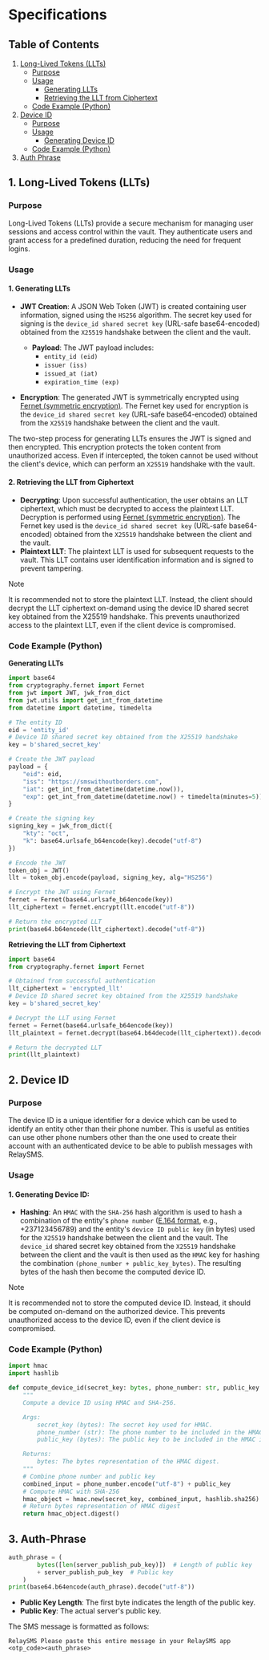 # Specifications

## Table of Contents

1. [Long-Lived Tokens (LLTs)](#1-long-lived-tokens-llts)
   - [Purpose](#purpose)
   - [Usage](#usage)
     - [Generating LLTs](#1-generating-llts)
     - [Retrieving the LLT from Ciphertext](#2-retrieving-the-llt-from-ciphertext)
   - [Code Example (Python)](#code-example-python)
2. [Device ID](#2-device-id)
   - [Purpose](#purpose-1)
   - [Usage](#usage-1)
     - [Generating Device ID](#1-generating-device-id)
   - [Code Example (Python)](#code-example-python-1)
3. [Auth Phrase](#3-auth-phrase)

## 1. Long-Lived Tokens (LLTs)

### Purpose

Long-Lived Tokens (LLTs) provide a secure mechanism for managing user sessions
and access control within the vault. They authenticate users and grant access
for a predefined duration, reducing the need for frequent logins.

### Usage

#### 1. Generating LLTs

- **JWT Creation**: A JSON Web Token (JWT) is created containing user
  information, signed using the `HS256` algorithm. The secret key used for
  signing is the `device_id shared secret key` (URL-safe base64-encoded)
  obtained from the `X25519` handshake between the client and the vault.

  - **Payload**: The JWT payload includes:
    - `entity_id (eid)`
    - `issuer (iss)`
    - `issued_at (iat)`
    - `expiration_time (exp)`

- **Encryption**: The generated JWT is symmetrically encrypted using
  [Fernet (symmetric encryption)](https://cryptography.io/en/latest/fernet/).
  The Fernet key used for encryption is the `device_id shared secret key`
  (URL-safe base64-encoded) obtained from the `X25519` handshake between the
  client and the vault.

The two-step process for generating LLTs ensures the JWT is signed and then
encrypted. This encryption protects the token content from unauthorized access.
Even if intercepted, the token cannot be used without the client's device, which
can perform an `X25519` handshake with the vault.

#### 2. Retrieving the LLT from Ciphertext

- **Decrypting**: Upon successful authentication, the user obtains an LLT
  ciphertext, which must be decrypted to access the plaintext LLT. Decryption is
  performed using
  [Fernet (symmetric encryption)](https://cryptography.io/en/latest/fernet/).
  The Fernet key used is the `device_id shared secret key` (URL-safe
  base64-encoded) obtained from the `X25519` handshake between the client and
  the vault.
- **Plaintext LLT**: The plaintext LLT is used for subsequent requests to the
  vault. This LLT contains user identification information and is signed to
  prevent tampering.

> [!NOTE]
>
> It is recommended not to store the plaintext LLT. Instead, the client should
> decrypt the LLT ciphertext on-demand using the device ID shared secret key
> obtained from the X25519 handshake. This prevents unauthorized access to the
> plaintext LLT, even if the client device is compromised.

### Code Example (Python)

**Generating LLTs**

```python
import base64
from cryptography.fernet import Fernet
from jwt import JWT, jwk_from_dict
from jwt.utils import get_int_from_datetime
from datetime import datetime, timedelta

# The entity ID
eid = 'entity_id'
# Device ID shared secret key obtained from the X25519 handshake
key = b'shared_secret_key'

# Create the JWT payload
payload = {
    "eid": eid,
    "iss": "https://smswithoutborders.com",
    "iat": get_int_from_datetime(datetime.now()),
    "exp": get_int_from_datetime(datetime.now() + timedelta(minutes=5)),
}

# Create the signing key
signing_key = jwk_from_dict({
    "kty": "oct",
    "k": base64.urlsafe_b64encode(key).decode("utf-8")
})

# Encode the JWT
token_obj = JWT()
llt = token_obj.encode(payload, signing_key, alg="HS256")

# Encrypt the JWT using Fernet
fernet = Fernet(base64.urlsafe_b64encode(key))
llt_ciphertext = fernet.encrypt(llt.encode("utf-8"))

# Return the encrypted LLT
print(base64.b64encode(llt_ciphertext).decode("utf-8"))
```

**Retrieving the LLT from Ciphertext**

```python
import base64
from cryptography.fernet import Fernet

# Obtained from successful authentication
llt_ciphertext = 'encrypted_llt'
# Device ID shared secret key obtained from the X25519 handshake
key = b'shared_secret_key'

# Decrypt the LLT using Fernet
fernet = Fernet(base64.urlsafe_b64encode(key))
llt_plaintext = fernet.decrypt(base64.b64decode(llt_ciphertext)).decode("utf-8")

# Return the decrypted LLT
print(llt_plaintext)
```

## 2. Device ID

### Purpose

The device ID is a unique identifier for a device which can be used to identify
an entity other than their phone number. This is useful as entities can use
other phone numbers other than the one used to create their account with an
authenticated device to be able to publish messages with RelaySMS.

### Usage

#### 1. Generating Device ID:

- **Hashing**: An `HMAC` with the `SHA-256` hash algorithm is used to hash a combination of the entity's `phone number` ([E.164 format](https://en.wikipedia.org/wiki/E.164), e.g., +237123456789) and the entity's `device ID public key` (in bytes) used for the `X25519` handshake between the client and the vault. The `device_id` shared secret key obtained from the `X25519` handshake between the client and the vault is then used as the `HMAC` key for hashing the combination `(phone_number + public_key_bytes)`. The resulting bytes of the hash then become the computed device ID.

> [!NOTE]
>
> It is recommended not to store the computed device ID. Instead, it should be computed on-demand on the authorized device. This prevents unauthorized access to the device ID, even if the client device is compromised.

### Code Example (Python)

```python
import hmac
import hashlib

def compute_device_id(secret_key: bytes, phone_number: str, public_key: bytes) -> bytes:
    """
    Compute a device ID using HMAC and SHA-256.

    Args:
        secret_key (bytes): The secret key used for HMAC.
        phone_number (str): The phone number to be included in the HMAC input.
        public_key (bytes): The public key to be included in the HMAC input.

    Returns:
        bytes: The bytes representation of the HMAC digest.
    """
    # Combine phone number and public key
    combined_input = phone_number.encode("utf-8") + public_key
    # Compute HMAC with SHA-256
    hmac_object = hmac.new(secret_key, combined_input, hashlib.sha256)
    # Return bytes representation of HMAC digest
    return hmac_object.digest()
```

## 3. Auth-Phrase

```python
auth_phrase = (
        bytes([len(server_publish_pub_key)])  # Length of public key
        + server_publish_pub_key  # Public key
    )
print(base64.b64encode(auth_phrase).decode("utf-8"))
```

- **Public Key Length**: The first byte indicates the length of the public key.
- **Public Key**: The actual server's public key.

The SMS message is formatted as follows:

```
RelaySMS Please paste this entire message in your RelaySMS app
<otp_code><auth_phrase>
```
